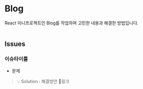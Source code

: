 # Blog

React 미니프로젝트인 Blog를 작업하며 고민한 내용과 해결한 방법입니다.<br/><br/>

## Issues
### 이슈타이틀
- 문제 <br/>

> 💡 Solution : 해결방안 🔗링크
